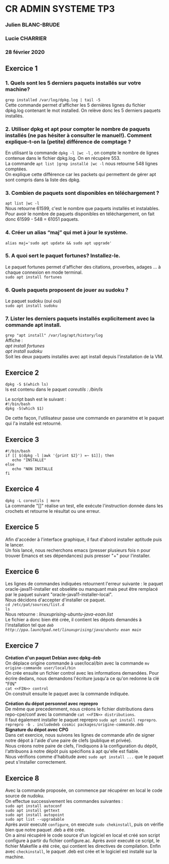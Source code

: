# CR ADMIN SYSTEME TP3 
### Julien BLANC-BRUDE
### Lucie CHARRIER
### 28 février 2020

## Exercice 1
### 1. Quels sont les 5 derniers paquets installés sur votre machine?
`grep installed /var/log/dpkg.log | tail -5` <br>
Cette commande permet d'afficher les 5 dernières lignes du fichier dpkg.log contenant le mot installed. On relève donc les 5 derniers paquets installés.
<br>
### 2. Utiliser dpkg et apt pour compter le nombre de paquets installés (ne pas hésiter à consulter le manuel!). Comment explique-t-on la (petite) différence de comptage ?
En utilisant la commande `dpkg -l |wc -l` , on compte le nombre de lignes contenue dans le fichier dpkg.log. On en récupère 553.<br>
La commande `apt list |grep installé |wc -l` nous retourne 548 lignes comptées.<br>
On explique cette différence car les packets qui permettent de gérer apt sont compris dans la liste des dpkg.
<br>
### 3. Combien de paquets sont disponibles en téléchargement ?
`apt list |wc -l` <br>
Nous retourne 61599, c'est le nombre que paquets installés et instalables.<br>
Pour avoir le nombre de paquets disponibles en téléchargement, on fait donc 61599 - 548 = 61051 paquets.
### 4. Créer un alias “maj” qui met à jour le système.
`alias maj='sudo apt update && sudo apt upgrade'` 
<br>
### 5. A quoi sert le paquet fortunes? Installez-le.
Le paquet fortunes permet d'afficher des citations, proverbes, adages ... à chaque connexion en mode terminal.<br>
`sudo apt install fortunes`
<br>
### 6. Quels paquets proposent de jouer au sudoku ?
Le paquet sudoku (oui oui)<br>
`sudo apt install sudoku`
<br>
### 7. Lister les derniers paquets installés explicitement avec la commande apt install.
`grep "apt install" /var/log/apt/history/log` <br>
Affiche : <br>
_apt install fortunes_ <br>
_apt install sudoku_ <br>
Soit les deux paquets installés avec apt install depuis l'installation de la VM.

## Exercice 2
`dpkg -S $(which ls)`<br>
ls est contenu dans le paquet _coreutils : /bin/ls_ <br>

Le script bash est le suivant : <br>
`#!/bin/bash` <br>
`dpkg -S(which $1)`<br>

De cette façon, l'utilisateur passe une commande en paramètre et le paquet qui l'a installé est retourné.

## Exercice 3
`#!/bin/bash`<br>
`if [[ $(dpkg -l |awk '{print $2}') =~ $1]]; then`<br>
`   echo "INSTALLE"`<br>
`else`<br>
`   echo "NON INSTALLE`<br>
`fi`

## Exercice 4
`dpkg -L coreutils | more` <br>
La commande "[]" réalise un test, elle exécute l'instruction donnée dans les crochets et retourne le résultat ou une erreur.

## Exercice 5
Afin d'accéder à l'interface graphique, il faut d'abord installer aptitude puis le lancer.<br>
Un fois lancé, nous recherchons emacs (presser plusieurs fois n pour trouver Emancs et ses dépendances) puis presser "+" pour l'installer.

## Exercice 6
Les lignes de commandes indiquées retournent l'erreur suivante : le paquet oracle-java11-installer est obselète ou manquant mais peut être remplacé par le paquet suivant "oracle-java11-installer-local".<br>
Nous décidons d'accepter d'installer ce paquet.<br>
`cd /etc/pat/sources/list.d` <br>
`ls`<br>
Nous retourne : _linuxuprising-ubuntu-java-eoan.list_ <br>
Le fichier a donc bien été crée, il contient les dépots demandés à l'installation tel que _`deb http://ppa.launchpad.net/linuxuprising/java/ubuntu eoan main`_

## Exercice 7
__Création d'un paquet Debian avec dpkg-deb__ <br>
On déplace origine commande à user/local/bin avec la commande `mv origine-commande user/local/bin`<br>
On crée ensuite un fichier control avec les informations demandées. Pour écrire dedans, nous demandons l'écriture jusqu'a ce qu'on redonne la clé "FIN"<br>
`cat <<FIN>> control`<br>
On construit ensuite le paquet avec la commande indiquée.<br>

__Création du dépot personnel avec reprepro__ <br>
De même que precedemment, nous créons le fichier distributions dans repo-cpe/conf avec la commande `cat <<FIN>> distributions`.<br>
Il faut également installer le paquet reprepro `sudo apt install reprepro`.<br>
`reprepro -b . includedeb cosmic packages/origine-commande.deb`<br>
__Signature du dépot avec CPG__<br>
Dans cet exercice, nous suivons les lignes de commande afin de signer notre dépot à l'aide d'une paire de clefs (publique et privée).<br>
Nous créons notre paire de clefs, l'indiquons à la configuration du dépôt, l'attribuons à notre dépôt puis spécifions à apt qu'elle est fiable.<br>
Nous vérifions comme d'habitude avec `sudo apt install ...` que le paquet peut s'installer correctement.

## Exercice 8
Avec la commande proposée, on commence par récupérer en local le code source de nudoku.<br>
On effectue successivement les commandes suivantes : <br>
`sudo apt install autoconf`<br>
`sudo apt install gettext`<br>
`sudo apt install autopoint`<br>
`sudo apt list --upgradable`<br>
Après avoir executé `configure`, on execute `sudo chekinstall`, puis on vérifie bien que notre paquet .deb a été crée.<br>
On a ainsi récupéré le code source d'un logiciel en local et créé son script configure à partir du fichier configure.ac. Après avoir executé ce script, le fichier Makefile a été crée, qui contient les directives de compilation. Enfin avec `checkinstall`, le paquet .deb est crée et le logiciel est installé sur la machine.
